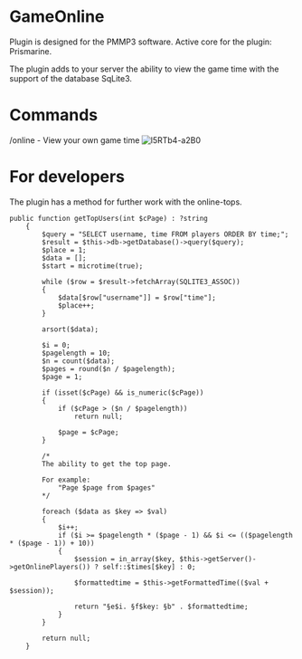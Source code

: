 # GameOnline

Plugin is designed for the PMMP3 software. Active core for the plugin: Prismarine.

The plugin adds to your server the ability to view the game time with the support of the database SqLite3.

# Commands

/online - View your own game time
![l5RTb4-a2B0](https://user-images.githubusercontent.com/119180406/223235009-2a37c819-5f57-4bce-a6ea-e670486cde17.jpg)

# For developers

The plugin has a method for further work with the online-tops.

```
public function getTopUsers(int $cPage) : ?string
    {
        $query = "SELECT username, time FROM players ORDER BY time;";
        $result = $this->db->getDatabase()->query($query);
        $place = 1;
        $data = [];
        $start = microtime(true);

        while ($row = $result->fetchArray(SQLITE3_ASSOC)) 
        {
            $data[$row["username"]] = $row["time"];
            $place++;
        }

        arsort($data);

        $i = 0;
        $pagelength = 10;
        $n = count($data);
        $pages = round($n / $pagelength);
        $page = 1;

        if (isset($cPage) && is_numeric($cPage)) 
        {
            if ($cPage > ($n / $pagelength)) 
                return null;

            $page = $cPage;
        }

        /*
        The ability to get the top page.

        For example:
            "Page $page from $pages"
        */

        foreach ($data as $key => $val) 
        {
            $i++;
            if ($i >= $pagelength * ($page - 1) && $i <= (($pagelength * ($page - 1)) + 10)) 
            {
                $session = in_array($key, $this->getServer()->getOnlinePlayers()) ? self::$times[$key] : 0;

                $formattedtime = $this->getFormattedTime(($val + $session));

                return "§e$i. §f$key: §b" . $formattedtime;
            }
        }

        return null;
    }
```
